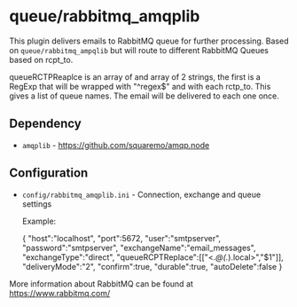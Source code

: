 queue/rabbitmq\_amqplib
======================

This plugin delivers emails to RabbitMQ queue for further processing. Based on `queue/rabbitmq_ampqlib` but will route to different RabbitMQ Queues based on rcpt\_to.

queueRCTPReaplce is an array of and array of 2 strings, the first is a RegExp that will be wrapped with "^regex$" and with each rctp\_to. This gives a list of queue names. The email will be delivered to each one once.

Dependency
----------
* `amqplib` - https://github.com/squaremo/amqp.node

Configuration
-------------

* `config/rabbitmq_amqplib.ini` - Connection, exchange and queue settings
    
    Example:

    {
        "host":"localhost",
        "port":5672,
        "user":"smtpserver",
        "password":"smtpserver",
        "exchangeName":"email_messages",
        "exchangeType":"direct",
        "queueRCPTReplace":[["<.*@(.*).local>","$1"]],
        "deliveryMode":"2",
        "confirm":true,
        "durable":true,
        "autoDelete":false
    }

    
 More information about RabbitMQ can be found at https://www.rabbitmq.com/
